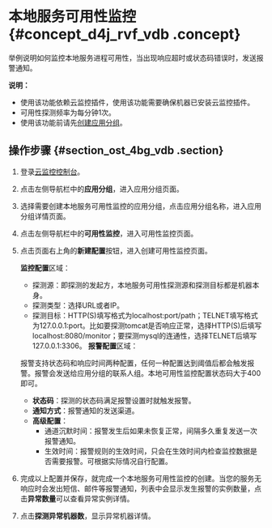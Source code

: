 # 本地服务可用性监控 {#concept_d4j_rvf_vdb .concept}

举例说明如何监控本地服务进程可用性，当出现响应超时或状态码错误时，发送报警通知。

**说明：** 

-   使用该功能依赖云监控插件，使用该功能需要确保机器已安装云监控插件。
-   可用性探测频率为每分钟1次。
-   使用该功能前请先[创建应用分组](intl.zh-CN/用户指南/应用分组/创建应用分组.md#)。

## 操作步骤 {#section_ost_4bg_vdb .section}

1.  登录[云监控控制台](https://cloudmonitor.console.aliyun.com)。
2.  点击左侧导航栏中的**应用分组**，进入应用分组页面。
3.  选择需要创建本地服务可用性监控的应用分组，点击应用分组名称，进入应用分组详情页面。
4.  点击左侧导航栏中的**可用性监控**，进入可用性监控页面。
5.  点击页面右上角的**新建配置**按钮，进入创建可用性监控页面。

    **监控配置**区域：

    -   探测源：即探测的发起方，本地服务可用性探测源和探测目标都是机器本身。
    -   探测类型：选择URL或者IP。
    -   探测目标：HTTP\(S\)填写格式为localhost:port/path；TELNET填写格式为127.0.0.1:port。比如要探测tomcat是否响应正常，选择HTTP\(S\)后填写localhost:8080/monitor；要探测mysql的连通性，选择TELNET后填写127.0.0.1:3306。
    **报警配置**区域：

    报警支持状态码和响应时间两种配置，任何一种配置达到阈值后都会触发报警。报警会发送给应用分组的联系人组。本地可用性监控配置状态码大于400即可。

    -   **状态码**：探测的状态码满足报警设置时就触发报警。
    -   **通知方式**：报警通知的发送渠道。
    -   **高级配置**：
        -   通道沉默时间：报警发生后如果未恢复正常，间隔多久重复发送一次报警通知。
        -   生效时间：报警规则的生效时间，只会在生效时间内检查监控数据是否需要报警。可根据实际情况自行配置。
6.  完成以上配置并保存，就完成一个本地服务可用性监控的创建。当您的服务无响应时会发出短信、邮件等报警通知，列表中会显示发生报警的实例数量，点击**异常数量**可以查看异常实例详情。
7.  点击**探测异常机器数**，显示异常机器详情。


